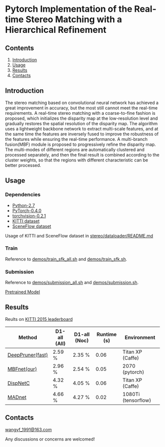 ﻿# Pytorch Implementation of the Real-time Stereo Matching with a Hierarchical Refinement

## Contents

1. [Introduction](#introduction)
2. [Usage](#usage)
3. [Results](#results)
4. [Contacts](#contacts)

## Introduction

The stereo matching based on convolutional neural network has achieved a great improvement in accuracy, but the most still cannot meet the real-time requirements. A real-time stereo matching with a coarse-to-fine fashion is proposed, which initializes the disparity map at the low-resolution level and gradually restores the spatial resolution of the disparity map. The algorithm uses a lightweight backbone network to extract multi-scale features, and at the same time the features are inversely fused to improve the robustness of the features while ensuring the real-time performance. A multi-branch fusion(MBF) module is proposed to progressively refine the disparity map. The multi-modes of different regions are automatically clustered and processed separately, and then the final result is combined according to the cluster weights, so that the regions with different characteristic can be better processed. 

## Usage

### Dependencies

- [Python-2.7](https://www.python.org/downloads/)
- [PyTorch-0.4.0](http://pytorch.org)
- [torchvision-0.2.1](http://pytorch.org)
- [KITTI dataset](http://www.cvlibs.net/datasets/kitti/eval_stereo.php)
- [SceneFlow dataset](https://lmb.informatik.uni-freiburg.de/resources/datasets/SceneFlowDatasets.en.html)

Usage of KITTI and SceneFlow dataset in [stereo/dataloader/README.md](stereo/dataloader/README.md)

### Train
Reference to [demos/train_sfk_all.sh](demos/train_sfk_all.sh) and [demos/train_sfk.sh](demos/train_sfk.sh).

### Submission
Reference to [demos/submission_all.sh](demos/submission_all.sh) and [demos/submission.sh](demos/submission.sh).

[Pretrained Model](https://pan.baidu.com/s/1itwxOxwzgM0Rsk93sEpwIQ)

## Results
Reults on [KITTI 2015 leaderboard](http://www.cvlibs.net/datasets/kitti/eval_scene_flow.php?benchmark=stereo)

| Method | D1-all (All) | D1-all (Noc)| Runtime (s) |Environment|
|---|---|---|---|---|
| [DeepPruner(fast)](http://arxiv.org/abs/1909.05845) | 2.59 % | 2.35 % | 0.06 | Titan XP (Caffe) |
| [MBFnet(our)]() | 2.96 % | 2.54 % | 0.05 | 2070 (pytorch) |
| [DispNetC](http://arxiv.org/abs/1512.02134) | 4.32 % | 4.05 % | 0.06 | Titan XP (Caffe) |
| [MADnet](http://arxiv.org/abs/1810.05424) | 4.66 % | 4.27 % | 0.02 | 1080Ti (tensorflow) |


## Contacts
wangyf_1991@163.com

Any discussions or concerns are welcomed!
